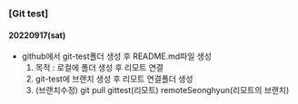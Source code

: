 ### [Git test]

#### 20220917(sat)

- github에서 git-test폴더 생성 후 README.md파일 생성
  1. 목적 : 로컬에 폴더 생성 후 리모트 연결
  2. git-test에 브랜치 생성 후 리모트 연결폴더 생성
  3. (브랜치수정) git pull gittest(리모트) remoteSeonghyun(리모트의 브랜치)
